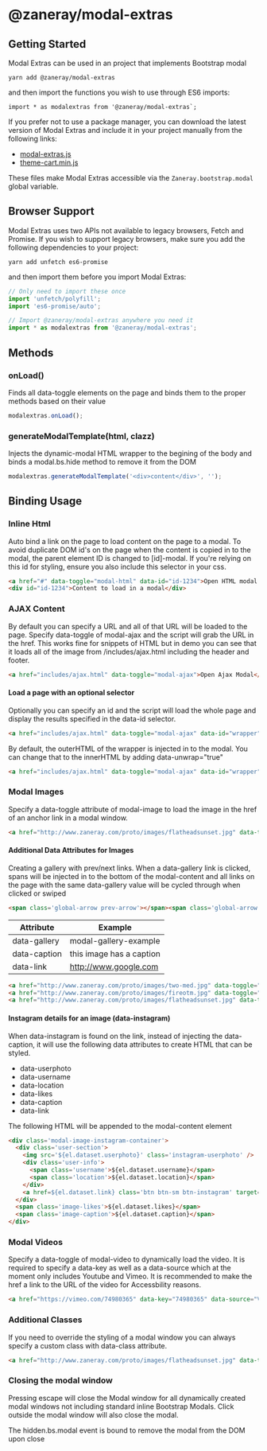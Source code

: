 # @zaneray/modal-extras


## Getting Started

Modal Extras can be used in an project that implements Bootstrap modal

```
yarn add @zaneray/modal-extras
```

and then import the functions you wish to use through ES6 imports:

```
import * as modalextras from '@zaneray/modal-extras`;
```

If you prefer not to use a package manager, you can download the latest version of Modal Extras and include it in your project manually from the following links:

- [modal-extras.js](http://unpkg.com/@zaneray/modal-extras@latest/dist/modal-extras.js)
- [theme-cart.min.js](http://unpkg.com/@zaneray/modal-extras@latest/dist/modal-extras.min.js)

These files make Modal Extras accessible via the `Zaneray.bootstrap.modal` global variable.

## Browser Support

Modal Extras uses two APIs not available to legacy browsers, Fetch and Promise. If you wish to support legacy browsers, make sure you add the following dependencies to your project:

```
yarn add unfetch es6-promise
```

and then import them before you import Modal Extras:

```js
// Only need to import these once
import 'unfetch/polyfill';
import 'es6-promise/auto';

// Import @zaneray/modal-extras anywhere you need it
import * as modalextras from '@zaneray/modal-extras';
```

## Methods

### onLoad()

Finds all data-toggle elements on the page and binds them to the proper methods based on their value

```js
modalextras.onLoad();
```

### generateModalTemplate(html, clazz)

Injects the dynamic-modal HTML wrapper to the begining of the body and binds a modal.bs.hide method to remove it from the DOM

```js
modalextras.generateModalTemplate('<div>content</div>', '');
```

## Binding Usage

### Inline Html

Auto bind a link on the page to load content on the page to a modal.  To avoid duplicate DOM id's on the page
when the content is copied in to the modal, the parent element ID is changed to [id]-modal.  If you're relying
on this id for styling, ensure you also include this selector in your css.

```html
<a href="#" data-toggle="modal-html" data-id="id-1234">Open HTML modal by ID</a>
<div id="id-1234">Content to load in a modal</div>
```

### AJAX Content
By default you can specify a URL and all of that URL will be loaded to the page. Specify data-toggle of modal-ajax 
and the script will grab the URL in the href. This works fine for snippets of HTML but in demo you can see that it 
loads all of the image from /includes/ajax.html including the header and footer.

```html
<a href="includes/ajax.html" data-toggle="modal-ajax">Open Ajax Modal</a>
```

#### Load a page with an optional selector

Optionally you can specify an id and the script will load the whole page and display the results specified in the data-id selector.

```html
<a href="includes/ajax.html" data-toggle="modal-ajax" data-id="wrapper">Open Ajax Modal and inject with Element id="wrapper" from response</a>
```

By default, the outerHTML of the wrapper is injected in to the modal.  You can change that to the innerHTML by adding data-unwrap="true"

```html
<a href="includes/ajax.html" data-toggle="modal-ajax" data-id="wrapper" data-unwrap="true">Open Ajax Modal and inject innerHTML of Element id="wrapper" from response</a>
```

### Modal Images

Specify a data-toggle attribute of modal-image to load the image in the href of an anchor link in a modal window.

```html
<a href="http://www.zaneray.com/proto/images/flatheadsunset.jpg" data-toggle="modal-image">Open horizontal Image Modal </a>
```

#### Additional Data Attributes for Images

Creating a gallery with prev/next links.  When a data-gallery link is clicked, spans will be injected in to the bottom of the modal-content
and all links on the page with the same data-gallery value will be cycled through when clicked or swiped

```html
<span class='global-arrow prev-arrow'></span><span class='global-arrow next-arrow'></span>
```

Attribute | Example
----------|-------------
data-gallery | modal-gallery-example
data-caption | this image has a caption
data-link | http://www.google.com

```html
<a href="http://www.zaneray.com/proto/images/two-med.jpg" data-toggle="modal-image" data-gallery="modal-gallery-example" data-caption="This image has a caption">Open Image as part of a Modal Gallery</a>
<a href="http://www.zaneray.com/proto/images/fireotm.jpg" data-toggle="modal-image" data-gallery="modal-gallery-example" data-caption="This image has a caption and link" data-link="www.zaneray.com">Open Image as part of a Modal Gallery</a><
<a href="http://www.zaneray.com/proto/images/flatheadsunset.jpg" data-toggle="modal-image" data-gallery="modal-gallery-example">Open Image as part of a Modal Gallery</a>
```

#### Instagram details for an image (data-instagram)

When data-instagram is found on the link, instead of injecting the data-caption, it will use the following data attributes to
create HTML that can be styled.
* data-userphoto
* data-username
* data-location
* data-likes
* data-caption
* data-link

The following HTML will be appended to the modal-content element

```html
<div class='modal-image-instagram-container'>
  <div class='user-section'>
    <img src='${el.dataset.userphoto}' class='instagram-userphoto' />
    <div class='user-info'>
      <span class='username'>${el.dataset.username}</span>
      <span class='location'>${el.dataset.location}</span>
    </div>
    <a href=${el.dataset.link} class='btn btn-sm btn-instagram' target='_blank'>Follow</a>
  </div>
  <span class='image-likes'>${el.dataset.likes}</span>
  <span class='image-caption'>${el.dataset.caption}</span>
</div>
```

### Modal Videos

Specify a data-toggle of modal-video to dynamically load the video. It is required to specify a data-key as well as a data-source which at the moment only includes Youtube and Vimeo. It is recommended to make the href a link to the URL of the video for Accessbility reasons.

```html
<a href="https://vimeo.com/74980365" data-key="74980365" data-source="Vimeo" data-toggle="modal-video">Open Vimeo Video</a>
```

### Additional Classes

If you need to override the styling of a modal window you can always specify a custom class with data-class attribute.

```html
<a href="http://www.zaneray.com/proto/images/flatheadsunset.jpg" data-toggle="modal-image" data-class="my-additional-class">Open Image with Custom Class </a>
```

### Closing the modal window

Pressing escape will close the Modal window for all dynamically created modal windows not including standard inline Bootstrap Modals. Click outside the modal
window will also close the modal.

The hidden.bs.modal event is bound to remove the modal from the DOM upon close
